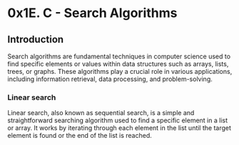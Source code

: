# 0x1E. C - Search Algorithms

## Introduction

Search algorithms are fundamental techniques in computer science used to find specific elements or values within data structures such as arrays, lists, trees, or graphs. These algorithms play a crucial role in various applications, including information retrieval, data processing, and problem-solving.

### Linear search

Linear search, also known as sequential search, is a simple and straightforward searching algorithm used to find a specific element in a list or array. It works by iterating through each element in the list until the target element is found or the end of the list is reached.